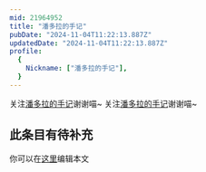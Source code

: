 ```yaml
---
mid: 21964952
title: "潘多拉的手记"
pubDate: "2024-11-04T11:22:13.887Z"
updatedDate: "2024-11-04T11:22:13.887Z"
profile:
  {
    Nickname: ["潘多拉的手记"],
  }
---
```


关注[潘多拉的手记](https://space.bilibili.com/21964952)谢谢喵~ 关注[潘多拉的手记](https://space.bilibili.com/21964952)谢谢喵~

## 此条目有待补充
你可以在[这里](https://github.com/Yuhanawa/VTuber.ICU/edit/master/src/content/v/潘多拉的手记/index.md)编辑本文
